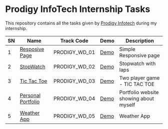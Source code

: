 # Prodigy InfoTech Internship Tasks

This repository contains all the tasks given by [Prodigy Infotech](https://prodigyinfotech.dev/) during my internship.

| SN  | Name                                    | Track Code    | Demo                                                     | Description                            |
| --- | --------------------------------------- | ------------- | -----------------------------------------------------    | -------------------------------------- |
| 1   | [Resposive Page](/PRODIGY_WD_01/README.md)     | PRODIGY_WD_01 | [Demo](https://prodigy-wd-1.netlify.app/)         | Simple Responsive page                 |
| 2   | [StopWatch](/PRODIGY_WD_02/README.md)  | PRODIGY_WD_02 | [Demo](https://prodigy-tech-internship-kprl.vercel.app/)  | Stopwatch with laps                    |
| 3   | [Tic Tac Toe](/PRODIGY_WD_03/Readme.md) | PRODIGY_WD_03 | [Demo](https://prodigy-tech-internship.vercel.app/)      | Two player game - TIC TAC TOE          |
| 4   | [Personal Portfolio](/PRODIGY_WD_04/readme.md) | PRODIGY_WD_04 | [Demo](https://projects-nine-blond.vercel.app/)   | Portfolio website showing about myself |
| 5   | [Weather App](/PRODIGY_WD_04/readme.md) | PRODIGY_WD_05 | [Demo](https://weather-app-plum-ten-28.vercel.app/)   | Weather App |
